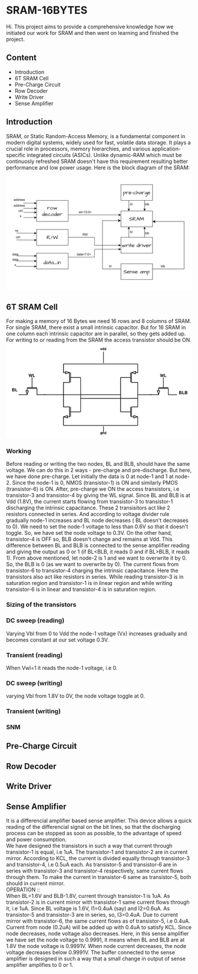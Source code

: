 # SRAM-16BYTES

Hi. This project aims to provide a comprehensive knowledge how we initiated our work for SRAM and then went on learning and finished the project.

## Content

- Introduction
- 6T SRAM Cell
- Pre-Charge Circuit
- Row Decoder
- Write Driver
- Sense Amplifier

## Introduction
SRAM, or Static Random-Access Memory, is a fundamental component in modern digital systems, widely used for fast, volatile data storage. It plays a crucial role in processors, memory hierarchies, and various application-specific integrated circuits (ASICs). Unlike dynamic-RAM which must be continuosly refreshed SRAM doesn't have this requirement resulting better performance and low power usage. 
Here is the block diagram of the SRAM:

![sram_blockdiagram](https://github.com/Salonee2002/SRAM-16BYTES/blob/main/sram_blockdiagram.png)

## 6T SRAM Cell
For making a memory of 16 Bytes we need 16 rows and 8 columns of SRAM. For single SRAM, there exist a small intrinsic capacitor. But for 16 SRAM in one column each intrinsic capacitor are in parallel, so they gets added up. For writing to or reading from the SRAM the access transistor should be ON. <br>
![6T_SRAM](https://github.com/Salonee2002/SRAM-16BYTES/blob/main/6T_sram.drawio.png)
### Working 
Before reading or writing the two nodes, BL and BLB, should have the same voltage. We can do this in 2 ways - pre-charge and pre-discharge. But here, we have done pre-charge. 
Let initially the data is 0 at node-1 and 1 at node-2. Since the node-1 is 0, NMOS (transistor-1) is ON and similarly PMOS (transistor-6) is ON. After, pre-charge we ON the access transistors, i.e transistor-3 and transistor-4 by giving the WL signal. Since BL and BLB is at Vdd (1.8V), the current starts flowing from transistor-3 to transistor-1 discharging the intrinsic capacitance. These 2 transisitors act like 2 resistors connected in series. And according to voltage divider rule gradually node-1 increases and BL node decreases ( BL doesn't decreases to 0). We need to set the node-1 voltage to less than 0.6V so that it doesn't toggle. So, we have set the node voltage to 0.3V. On the other hand, transistor-4 is OFF so, BLB doesn't change and remains at Vdd. This difference between BL and BLB is connected to the sense amplifier reading and giving the output as 0 or 1 (if BL<BLB, it reads 0 and if BL>BLB, it reads 1). From above mentioned, let node-2 is 1 and we want to overwrite it by 0. So, the BLB is 0 (as we want to overwrite by 0). The current flows from transistor-6 to transistor-4 charging the intrinsic capacitance. Here the transistors also act like resistors in series. While reading transistor-3 is in saturation region and transistor-1 is in linear region and while writing transistor-6 is in linear and transistor-4 is in saturation region.
### Sizing of the transistors

### DC sweep (reading)
Varying Vbl from 0 to Vdd the node-1 voltage (Vx) increases gradually and becomes constant at our set voltage 0.3V.

### Transient (reading)
When Vwl=1 it reads the node-1 voltage, i.e 0.

### DC sweep (writing)
varying Vbl from 1.8V to 0V, the node voltage toggle at 0.

### Transient (writing)


### SNM


## Pre-Charge Circuit



## Row Decoder


## Write Driver


## Sense Amplifier
It is a differencial amplifier based sense amplifier. This device allows a quick reading of the differencial signal on the bit lines, so that the discharging process can be stopped as soon as possible, to the advantage of speed and power consumption.<br>
We have designed the transistors in such a way that current through transistor-1 is equal, i.e 1uA. The transistor-1 and transistor-2 are in current mirror. According to KCL, the current is divided equally through transistor-3 and transistor-4, i.e 0.5uA each. As transistor-5 and transistor-6 are in series with transistor-3 and transistor-4 respectively, same current flows through them. To make the current in transistor-6 same as transistor-5, both should in current mirror.<br> 
OPERATION :: <br>
When BL=1.6V and BLB-1.8V, current through transistor-1 is 1uA. As transistor-2 is in current mirror with transistor-1 same current flows through it, i.e 1uA. Since BL voltage is 1.6V, I1=0.4uA (say) and I2=0.6uA. As transistor-5 and transistor-3 are in series, so, I3=0.4uA. Due to current mirror with transistor-6, the same current flows as of transistor-5, i.e 0.4uA. Current from node (0.2uA) will be added up with 0.4uA to satisfy KCL. Since node decreases, node voltage also decreases. Here, in this sense amplifier we have set the node voltage to 0.9991, it means when BL and BLB are at 1.8V the node voltage is 0.9991V. When node current decreases, the node voltage decreases below 0.9991V. The buffer connected to the sense amplifier is designed in such a way that a small change in output of sense amplifier amplifies to 0 or 1.
